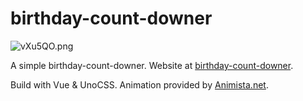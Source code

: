 # birthday-count-downer

![vXu5QO.png](https://s1.ax1x.com/2022/09/12/vXu5QO.png)

A simple birthday-count-downer.
Website at [birthday-count-downer](birthday-count-downer.netlify.app).

Build with Vue & UnoCSS. Animation provided by [Animista.net](https://animista.net).
